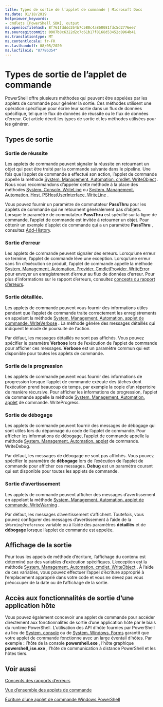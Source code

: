 ```yaml
---
title: Types de sortie de l’applet de commande | Microsoft Docs
ms.date: 01/18/2019
helpviewer_keywords:
- cmdlets [PowerShell SDK], output
ms.openlocfilehash: 8f761fdddd264b7c580c4a860081fdc5d2776ee7
ms.sourcegitcommit: 0907b8c6322d2c7c61b17f8168d53452c8964b41
ms.translationtype: MT
ms.contentlocale: fr-FR
ms.lasthandoff: 08/05/2020
ms.locfileid: "87786354"
---
```

# <a name="types-of-cmdlet-output"></a>Types de sortie de l’applet de commande

PowerShell offre plusieurs méthodes qui peuvent être appelées par les applets de commande pour générer la sortie. Ces méthodes utilisent une opération spécifique pour écrire leur sortie dans un flux de données spécifique, tel que le flux de données de réussite ou le flux de données d’erreur. Cet article décrit les types de sortie et les méthodes utilisées pour les générer.

## <a name="types-of-output"></a>Types de sortie

### <a name="success-output"></a>Sortie de réussite

Les applets de commande peuvent signaler la réussite en retournant un objet qui peut être traité par la commande suivante dans le pipeline. Une fois que l’applet de commande a effectué son action, l’applet de commande appelle la méthode [System. Management. Automation. cmdlet. WriteObject](/dotnet/api/System.Management.Automation.Cmdlet.WriteObject) . Nous vous recommandons d’appeler cette méthode à la place des méthodes [System. Console. WriteLine](/dotnet/api/System.Console.WriteLine) ou [System. Management. Automation. Host. PSHostUserInterface. WriteLine](/dotnet/api/System.Management.Automation.Host.PSHostUserInterface.WriteLine) .

Vous pouvez fournir un paramètre de commutateur **PassThru** pour les applets de commande qui ne retournent généralement pas d’objets.
Lorsque le paramètre de commutateur **PassThru** est spécifié sur la ligne de commande, l’applet de commande est invitée à retourner un objet. Pour obtenir un exemple d’applet de commande qui a un paramètre **PassThru** , consultez [Add-History](/powershell/module/Microsoft.PowerShell.Core/Add-History).

### <a name="error-output"></a>Sortie d’erreur

Les applets de commande peuvent signaler des erreurs. Lorsqu’une erreur se termine, l’applet de commande lève une exception. Lorsqu’une erreur sans fin d’exécution se produit, l’applet de commande appelle la méthode [System. Management. Automation. Provider. CmdletProvider. WriteError](/dotnet/api/System.Management.Automation.Provider.CmdletProvider.WriteError) pour envoyer un enregistrement d’erreur au flux de données d’erreur. Pour plus d’informations sur le rapport d’erreurs, consultez [concepts du rapport d’erreurs](./error-reporting-concepts.md).

### <a name="verbose-output"></a>Sortie détaillée.

Les applets de commande peuvent vous fournir des informations utiles pendant que l’applet de commande traite correctement les enregistrements en appelant la méthode [System. Management. Automation. applet de commande. WriteVerbose](/dotnet/api/System.Management.Automation.Cmdlet.WriteVerbose) . La méthode génère des messages détaillés qui indiquent le mode de poursuite de l’action.

Par défaut, les messages détaillés ne sont pas affichés. Vous pouvez spécifier le paramètre **Verbose** lors de l’exécution de l’applet de commande pour afficher ces messages. **Verbose** est un paramètre commun qui est disponible pour toutes les applets de commande.

### <a name="progress-output"></a>Sortie de la progression

Les applets de commande peuvent vous fournir des informations de progression lorsque l’applet de commande exécute des tâches dont l’exécution prend beaucoup de temps, par exemple la copie d’un répertoire de manière récursive. Pour afficher les informations de progression, l’applet de commande appelle la méthode [System. Management. Automation. applet](/dotnet/api/System.Management.Automation.Cmdlet.WriteProgress) de commande. WriteProgress.

### <a name="debug-output"></a>Sortie de débogage

Les applets de commande peuvent fournir des messages de débogage qui sont utiles lors du dépannage du code de l’applet de commande. Pour afficher les informations de débogage, l’applet de commande appelle la méthode [System. Management. Automation. applet](/dotnet/api/System.Management.Automation.Cmdlet.WriteDebug) de commande. WriteDebug.

Par défaut, les messages de débogage ne sont pas affichés. Vous pouvez spécifier le paramètre de **débogage** lors de l’exécution de l’applet de commande pour afficher ces messages. **Debug** est un paramètre courant qui est disponible pour toutes les applets de commande.

### <a name="warning-output"></a>Sortie d’avertissement

Les applets de commande peuvent afficher des messages d’avertissement en appelant la méthode [System. Management. Automation. applet de commande. WriteWarning](/dotnet/api/System.Management.Automation.Cmdlet.WriteWarning) .

Par défaut, les messages d’avertissement s’affichent. Toutefois, vous pouvez configurer des messages d’avertissement à l’aide de la `$WarningPreference` variable ou à l’aide des paramètres **détaillés** et de **débogage** lorsque l’applet de commande est appelée.

## <a name="displaying-output"></a>Affichage de la sortie

Pour tous les appels de méthode d’écriture, l’affichage du contenu est déterminé par des variables d’exécution spécifiques. L’exception est la méthode [System. Management. Automation. cmdlet. WriteObject](/dotnet/api/System.Management.Automation.Cmdlet.WriteObject) . À l’aide de ces variables, vous pouvez effectuer l’appel d’écriture approprié à l’emplacement approprié dans votre code et vous ne devez pas vous préoccuper de la date ou de l’affichage de la sortie.

## <a name="accessing-the-output-functionality-of-a-host-application"></a>Accès aux fonctionnalités de sortie d’une application hôte

Vous pouvez également concevoir une applet de commande pour accéder directement aux fonctionnalités de sortie d’une application hôte par le biais du runtime PowerShell. L’utilisation des API d’hôte fournies par PowerShell au lieu de [System. console](/dotnet/api/System.Console) ou de [System. Windows. Forms](/dotnet/api/System.Windows.Forms) garantit que votre applet de commande fonctionne avec un large éventail d’hôtes. Par exemple : l’hôte de la console **powershell.exe** , l’hôte graphique **powershell_ise.exe** , l’hôte de communication à distance PowerShell et les hôtes tiers.

## <a name="see-also"></a>Voir aussi

[Concepts des rapports d’erreurs](./error-reporting-concepts.md)

[Vue d’ensemble des applets de commande](./cmdlet-overview.md)

[Écriture d’une applet de commande Windows PowerShell](./writing-a-windows-powershell-cmdlet.md)
